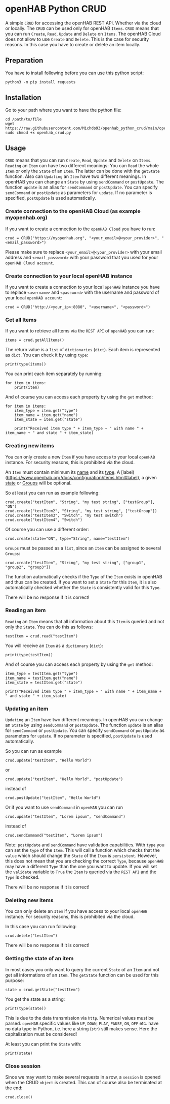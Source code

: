 # openHAB Python CRUD
A simple `CRUD` for accessing the openHAB REST API. Whether via the cloud or locally. The `CRUD` can be used only for openHAB `Items`. `CRUD` means that you can run `Create`, `Read`, `Update` and `Delete` on `Items`. The openHAB Cloud does not allow to use `Create` and `Delete`. This is the case for security reasons. In this case you have to create or delete an item locally.

## Preparation

You have to install following before you can use this python script:

```
python3 -m pip install requests
```

## Installation

Go to your path where you want to have the python file:

```
cd /path/to/file
wget https://raw.githubusercontent.com/Michdo93/openhab_python_crud/main/openhab_crud.py
sudo chmod +x openhab_crud.py
```

## Usage

`CRUD` means that you can run `Create`, `Read`, `Update` and `Delete` on `Items`. `Reading` an `Item` can have two different meanings: You can `Read` the whole `Item` or only the `State` of an `Item`. The latter can be done with the `getState` function. Also can `Updating` an `Item` have two different meanings. In openHAB you can change an `State` by using `sendCommand` or `postUpdate`. The function `update` is an alias for `sendCommand` or `postUpdate`. You can specify `sendCommand` or `postUpdate` as parameters for `update`. If no parameter is specified, `postUpdate` is used automatically.

### Create connection to the openHAB Cloud (as example myopenhab.org)

If you want to create a connection to the `openHAB Cloud` you have to run:

```
crud = CRUD("https://myopenhab.org", "<your_email>@<your_provider>", "<email_password>")
```

Please make sure to replace `<your_email>@<your_provider>` with your email address and `<email_password>` with your password that you used for your `openHAB Cloud account`.

### Create connection to your local openHAB instance

If you want to create a connection to your local `openHAB` instance you have to replace `<username>` and `<password>` with the username and password of your local `openHAB account`:

```
crud = CRUD("http://<your_ip>:8080", "<username>", "<password>")
```

### Get all Items

If you want to retrieve all Items via the `REST API` of `openHAB` you can run:

```
items = crud.getAllItems()
```

The return value is a `list` of `dictionaries` (`dict`). Each item is represented as `dict`. You can check it by using `type`:

```
print(type(items))
```

You can print each item separately by running:

```
for item in items:
    print(item)
```

And of course you can access each property by using the `get` method:

```
for item in items:
    item_type = item.get("type")
    item_name = item.get("name")
    item_state = item.get("state")

    print("Received item type " + item_type + " with name " + item_name + " and state " + item_state)
```

### Creating new items

You can only create a new `Item` if you have access to your local `openHAB` instance. For security reasons, this is prohibited via the cloud.

An `Item` must contain minimum its [name](https://www.openhab.org/docs/configuration/items.html#name) and its [type](https://www.openhab.org/docs/configuration/items.html#type). A [label)(https://www.openhab.org/docs/configuration/items.html#label), a given [state](https://www.openhab.org/docs/configuration/items.html#state) or [Groups](https://www.openhab.org/docs/configuration/items.html#groups) will be optional.

So at least you can run as example following:

```
crud.create("testItem", "String", "my test string", ["testGroup"], "ON")
crud.create("testItem2", "String", "my test string", ["testGroup"])
crud.create("testItem3", "Switch", "my test switch")
crud.create("testItem4", "Switch")
```

Of course you can use a different order:

```
crud.create(state="ON", type="String", name="testItem")
```

`Groups` must be passed as a `list`, since an `Item` can be assigned to several `Groups`:

```
crud.create("testItem", "String", "my test string", ["group1", "group2", "group3"])
```

The function automatically checks if the `Type` of the `Item` exists in openHAB and thus can be created. If you want to set a `State` for this `Item`, it is also automatically checked whether the `State` is consistently valid for this `Type`.

There will be no response if it is correct!

### Reading an item

`Reading` an `Item` means that all information about this `Item` is queried and not only the `State`. You can do this as follows:

```
testItem = crud.read("testItem")
```

You will receive an `Item` as a `dictionary` (`dict`):

```
print(type(testItem))
```

And of course you can access each property by using the `get` method:

```
item_type = testItem.get("type")
item_name = testItem.get("name")
item_state = testItem.get("state")

print("Received item type " + item_type + " with name " + item_name + " and state " + item_state)
```

### Updating an item

`Updating` an `Item` have two different meanings. In openHAB you can change an `State` by using `sendCommand` or `postUpdate`. The function `update` is an alias for `sendCommand` or `postUpdate`. You can specify `sendCommand` or `postUpdate` as parameters for `update`. If no parameter is specified, `postUpdate` is used automatically.

So you can run as example

```
crud.update("testItem", "Hello World")
```

or

```
crud.update("testItem", "Hello World", "postUpdate")
```

instead of

```
crud.postUpdate("testItem", "Hello World")
```

Or if you want to use `sendCommand` in `openHAB` you can run

```
crud.update("testItem", "Lorem ipsum", "sendCommand")
```

instead of

```
crud.sendCommand("testItem", "Lorem ipsum")
```

Note: `postUpdate` and `sendCommand` have validation capabilities. With `type` you can set the `type` of the `Item`. This will call a function which checks that the `value` which should change the `State` of the `Item` is `persistent`. However, this does not mean that you are checking the correct `Type`, because `openHAB` may have a different `Type` than the one you want to update. If you will set the `validate` variable to `True` the `Item` is queried via the `REST API` and the `Type` is checked.

There will be no response if it is correct!

### Deleting new items

You can only delete an `Item` if you have access to your local `openHAB` instance. For security reasons, this is prohibited via the cloud.

In this case you can run following:

```
crud.delete("testItem")
```

There will be no response if it is correct!

### Getting the state of an item

In most cases you only want to query the current `State` of an `Item` and not get all informations of an `Item`. The `getState` function can be used for this purpose:

```
state = crud.getState("testItem")
```

You get the state as a string:

```
print(type(state))
```

This is due to the data transmission via `http`. Numerical values must be parsed. `openHAB` specific values like `UP`, `DOWN`, `PLAY`, `PAUSE`, `ON`, `OFF` etc. have no data type in Python, i.e. here a string (`str`) still makes sense. Here the capitalization must be considered!

At least you can print the `State` with:

```
print(state)
```

### Close session

Since we may want to make several requests in a row, a `session` is opened when the CRUD `object` is created. This can of course also be terminated at the end:

```
crud.close()
```
